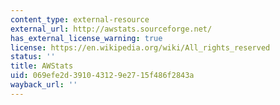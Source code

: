 ```yaml
---
content_type: external-resource
external_url: http://awstats.sourceforge.net/
has_external_license_warning: true
license: https://en.wikipedia.org/wiki/All_rights_reserved
status: ''
title: AWStats
uid: 069efe2d-3910-4312-9e27-15f486f2843a
wayback_url: ''
---
```


